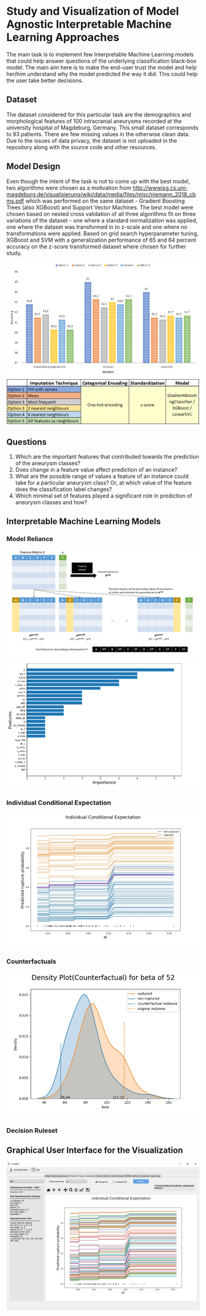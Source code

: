 # Study and Visualization of Model Agnostic Interpretable Machine Learning Approaches

The main task is to implement few Interpretable Machine Learning models that could help answer questions of the underlying classification black-box model. The main aim here is to make the end-user trust the model and help her/him understand why the model predicted the way it did. This could help the user take better decisions. 
  
## Dataset

The dataset considered for this particular task are the demographics and morphological features of 100 intracranial aneurysms recorded at the university hospital of Magdeburg, Germany. This small dataset corresponds to 93 patients. There are few missing values in the otherwise clean data. Due to the issues of data privacy, the dataset is not uploaded in the repository along with the source code and other resources. 

## Model Design

Even though the intent of the task is not to come up with the best model, two algorithms were chosen as a motivation from http://wwwisg.cs.uni-magdeburg.de/visualisierung/wiki/data/media/files/misc/niemann_2018_cbms.pdf which was performed on the same dataset - Gradient Boosting Trees (also XGBoost) and Support Vector Machines. The best model were chosen based on nested cross validation of all three algorithms fit on three variations of the dataset - one where a standard normalization was applied, one where the dataset was transformed in to z-scale and one where no transformations were applied. Based on grid search hyperparameter tuning, XGBoost and SVM with a generalization performance of 65 and 64 percent accuracy on the z-score transformed dataset where chosen for further study.

![alt text](img/performance_scores.png)
![alt text](img/Model_details.JPG)

## Questions
  1. Which are the important features that contributed towards the prediction of the aneurysm classes?
  2. Does change in a feature value affect prediction of an instance?
  3. What are the possible range of values a feature of an instance could take for a particular aneurysm class? Or, at which value of the feature does the classification label changes?
  4. Which minimal set of features played a significant role in prediction of aneurysm classes and how?

## Interpretable Machine Learning Models

### Model Reliance
  ![alt text](img/PermutationFeatureImportanceAlgm.png)
  ![alt text](img/Model_reliance.PNG)
### Individual Conditional Expectation
  ![alt text](img/iceplot_gbt_ei_1.jpg)
### Counterfactuals
  ![alt text](img/counterfactual_gbt_52_beta.jpg)
### Decision Ruleset

## Graphical User Interface for the Visualization 
  ![alt text](img/GUI_sample.PNG)
